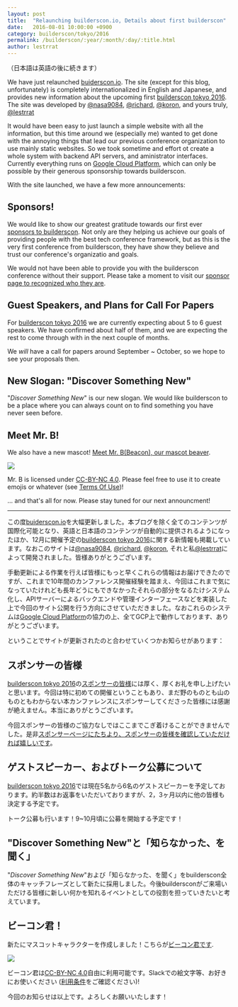 ```yaml
---
layout: post
title:  "Relaunching builderscon.io, Details about first builderscon"
date:   2016-08-01 10:00:00 +0900
category: builderscon/tokyo/2016
permalink: /builderscon/:year/:month/:day/:title.html
author: lestrrat
---
```


（日本語は英語の後に続きます）

We have just relaunched [buiderscon.io](https://builderscon.io). The site (except for this blog, unfortunately) is completely internationalized in English and Japanese, and provides new information about the upcoming first [builderscon tokyo 2016](https://builderscon.io/builderscon/tokyo/2016). The site was developed by [@nasa9084](https://github.com/nasa9084), [@richard](https://github.com/richard-imaoka), [@koron](https://github.com/koron), and yours truly, [@lestrrat](https://github.com/lestrrat)

It would have been easy to just launch a simple website with all the information, but this time around we (especially me) wanted to get done with the annoying things that lead our previous conference organization to use mainly static websites. So we took sometime and effort ot create a whole system with backend API servers, and aministrator interfaces. Currently everything runs on [Google Cloud Platform](https://cloud.google.com), which can only be possible by their generous sponsorship towards builderscon.

With the site launched, we have a few more announcements:

## Sponsors!

We would like to show our greatest gratitude towards our first ever [sponsors to builderscon](https://builderscon.io/builderscon/tokyo/2016/sponsors). Not only are they helping us achieve our goals of providing people with the best tech conference framework, but as this is the very first conference from builderscon, they have show they believe and trust our conference's organizatio and goals.

We would not have been able to provide you with the builderscon conference without their support. Please take a moment to visit our [sponsor page to recognized who they are](https://builderscon.io/builderscon/tokyo/2016/sponsors).

## Guest Speakers, and Plans for Call For Papers

For [builderscon tokyo 2016](https://builderscon.io/builderscon/tokyo/2016) we are currently expecting about 5 to 6 guest speakers. We have confirmed about half of them, and we are expecting the rest to come through with in the next couple of months.

We *will* have a call for papers around September ~ October, so we hope to see your proposals then.

## New Slogan: "Discover Something New"

"*Discover Something New*" is our new slogan. We would like builderscon to be a place where you can always count on to find something you have never seen before.

## Meet Mr. B!

We also have a new mascot! <a href="https://builderscon.io/beacon">Meet Mr. B(Beacon), our mascot beaver</a>.

![](https://builderscon.io/assets/images/mrbeacon-004.png)

Mr. B is licensed under [CC-BY-NC 4.0](https://creativecommons.org/licenses/by-nc/4.0/). Please feel free to use it to create emojis or whatever (see [Terms Of Use](https://builderscon.io/beacon))!




... and that's all for now. Please stay tuned for our next announcment!

---

この度[buiderscon.io](https://builderscon.io)を大幅更新しました。本ブログを除く全てのコンテンツが国際化可能となり、英語と日本語のコンテンツが自動的に提供されるようになったほか、12月に開催予定の[builderscon tokyo 2016](https://builderscon.io/builderscon/tokyo/2016)に関する新情報も掲載しています。なおこのサイトは[@nasa9084](https://github.com/nasa9084), [@richard](https://github.com/richard-imaoka), [@koron](https://github.com/koron), それと私[@lestrrat](https://github.com/lestrrat)によって開発されました。皆様ありがとうございます。

手動更新による作業を行えば皆様にもっと早くこれらの情報はお届けできたのですが、これまで10年間のカンファレンス開催経験を踏まえ、今回はこれまで気になっていたけれども長年どうにもできなかったそれらの部分をなるたけシステム化し、APIサーバーによるバックエンドや管理インターフェースなどを実装した上で今回のサイト公開を行う方向にさせていただきました。なおこれらのシステムは[Google Cloud Platform](https://cloud.google.com)の協力の上、全てGCP上で動作しております、ありがとうございます。

ということでサイトが更新されたのと合わせていくつかお知らせがあります：

## スポンサーの皆様

[builderscon tokyo 2016](https://builderscon.io/builderscon/tokyo/2016)の[スポンサーの皆様](https://builderscon.io/builderscon/tokyo/2016/sponsors)には厚く、厚くお礼を申し上げたいと思います。今回は特に初めての開催ということもあり、まだ野のものとも山のものともわからない本カンファレンスにスポンサーしてくださった皆様には感謝が絶えません。本当にありがとうございます。

今回スポンサーの皆様のご協力なしではここまでこぎ着けることができませんでした。是非[スポンサーページにたちより、スポンサーの皆様を確認していただければ嬉しいです](https://builderscon.io/builderscon/tokyo/2016/sponsors)。

## ゲストスピーカー、およびトーク公募について

[builderscon tokyo 2016](https://builderscon.io/builderscon/tokyo/2016)では現在5名から6名のゲストスピーカーを予定しております。約半数はお返事をいただいておりますが、2，3ヶ月以内に他の皆様も決定する予定です。

トーク公募も行います！9~10月頃に公募を開始する予定です！

## "Discover Something New"と「知らなかった、を聞く」

"*Discover Something New*"および「知らなかった、を聞く」をbuilderscon全体のキャッチフレーズとして新たに採用しました。今後buildersconがご来場いただける皆様に新しい何かを知れるイベントとしての役割を担っていきたいと考えています。

## ビーコン君！

新たにマスコットキャラクターを作成しました！こちらが<a href="https://builderscon.io/beacon">ビーコン君です</a>.

![](https://builderscon.io/assets/images/mrbeacon-004.png)

ビーコン君は[CC-BY-NC 4.0](https://creativecommons.org/licenses/by-nc/4.0/)自由に利用可能です。Slackでの絵文字等、お好きにお使いください ([利用条件](https://builderscon.io/beacon)をご確認ください)!




今回のお知らせは以上です。よろしくお願いいたします！



